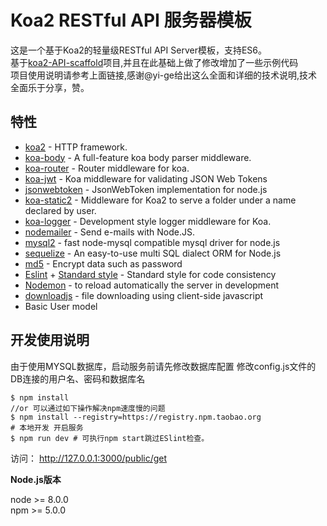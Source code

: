 # Koa2 RESTful API 服务器模板

这是一个基于Koa2的轻量级RESTful API Server模板，支持ES6。  
基于[koa2-API-scaffold](https://github.com/yi-ge/koa2-API-scaffold)项目,并且在此基础上做了修改增加了一些示例代码  
项目使用说明请参考上面链接,感谢@yi-ge给出这么全面和详细的技术说明,技术全面乐于分享，赞。  

## 特性
- [koa2](https://github.com/koajs/koa) - HTTP framework.
- [koa-body](https://github.com/dlau/koa-body) - A full-feature koa body parser middleware.
- [koa-router](https://github.com/alexmingoia/koa-router) - Router middleware for koa.
- [koa-jwt](https://github.com/koajs/jwt) - Koa middleware for validating JSON Web Tokens
- [jsonwebtoken](https://github.com/auth0/node-jsonwebtoken) - JsonWebToken implementation for node.js
- [koa-static2](https://github.com/Secbone/koa-static2) - Middleware for Koa2 to serve a folder under a name declared by user.
- [koa-logger](https://github.com/koajs/logger) - Development style logger middleware for Koa.
- [nodemailer](https://github.com/nodemailer/nodemailer) - Send e-mails with Node.JS.
- [mysql2](https://github.com/sidorares/node-mysql2) -  fast node-mysql compatible mysql driver for node.js 
- [sequelize](https://github.com/sequelize/sequelize) - An easy-to-use multi SQL dialect ORM for Node.js
- [md5](https://github.com/pvorb/node-md5) - Encrypt data such as password
- [Eslint](https://github.com/eslint/eslint) + [Standard style](https://github.com/standard/standard) - Standard style for code consistency
- [Nodemon](https://github.com/remy/nodemon) - to reload automatically the server in development
- [downloadjs](https://github.com/rndme/download) - file downloading using client-side javascript
- Basic User model

## 开发使用说明

由于使用MYSQL数据库，启动服务前请先修改数据库配置
修改config.js文件的DB连接的用户名、密码和数据库名

```
$ npm install
//or 可以通过如下操作解决npm速度慢的问题
$ npm install --registry=https://registry.npm.taobao.org
# 本地开发 开启服务
$ npm run dev # 可执行npm start跳过ESlint检查。
```

访问： http://127.0.0.1:3000/public/get

**Node.js版本**

node >= 8.0.0  
npm >= 5.0.0


